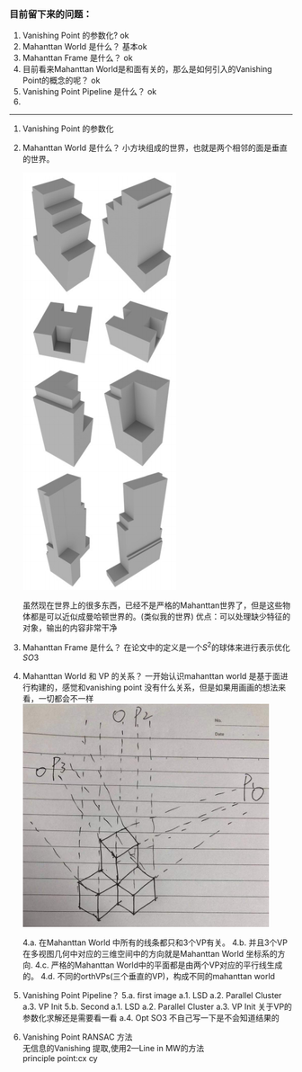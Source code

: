 <!--
 * @Author: Liu Weilong
 * @Date: 2021-03-12 13:31:44
 * @LastEditors: Liu Weilong
 * @LastEditTime: 2021-04-08 08:38:30
 * @FilePath: /3rd-test-learning/38. line_feature/vanishing_point/doc.md
 * @Description: 
-->
### 目前留下来的问题：
1. Vanishing Point 的参数化? ok
2. Mahanttan World 是什么？ 基本ok
3. Mahanttan Frame 是什么？ ok
4. 目前看来Mahanttan World是和面有关的，那么是如何引入的Vanishing Point的概念的呢？ ok
5. Vanishing Point Pipeline 是什么？ ok
6. 


------
1. Vanishing Point 的参数化
2. Mahanttan World 是什么？
   小方块组成的世界，也就是两个相邻的面是垂直的世界。

   ![](./pic/1.png)

   虽然现在世界上的很多东西，已经不是严格的Mahanttan世界了，但是这些物体都是可以近似成曼哈顿世界的。(类似我的世界)
   优点：可以处理缺少特征的对象，输出的内容非常干净
3. Mahanttan Frame 是什么？
   在论文中的定义是一个$S^2$的球体来进行表示优化$SO3$

4. Mahanttan World 和 VP 的关系？
   一开始认识mahanttan world 是基于面进行构建的，感觉和vanishing point 没有什么关系，但是如果用画画的想法来看，一切都会不一样
   ![](./pic/2.png)
   
   4.a. 在Mahanttan World 中所有的线条都只和3个VP有关。
   4.b. 并且3个VP在多视图几何中对应的三维空间中的方向就是Mahanttan World 坐标系的方向.
   4.c. 严格的Mahanttan World中的平面都是由两个VP对应的平行线生成的。
   4.d. 不同的orthVPs(三个垂直的VP)，构成不同的mahanttan world
   
5. Vanishing Point Pipeline？
   5.a. first image
     a.1. LSD
     a.2. Parallel Cluster
     a.3. VP Init
   5.b. Second
     a.1. LSD
     a.2. Parallel Cluster
     a.3. VP Init 关于VP的参数化求解还是需要看一看
     a.4. Opt SO3
   不自己写一下是不会知道结果的

6. Vanishing Point RANSAC 方法<br>
   无信息的Vanishing 提取,使用2—Line in MW的方法<br>
   principle point:cx cy<br>
   
   

















